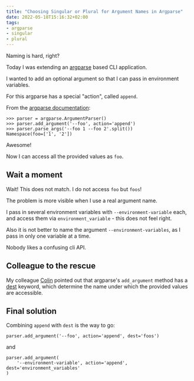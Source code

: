 ```yaml
---
title: "Choosing Singular or Plural for Argument Names in Argparse"
date: 2022-05-18T15:16:32+02:00
tags:
- argparse
- singular
- plural
---
```


Naming is hard, right?

Today I was extending an
[argparse]((https://docs.python.org/3/library/argparse.html)) based CLI
application.

I wanted to add an optional argument so that I can pass in environment variables.

For this argparse has a special "action", called `append`.

From the [argparse documentation](https://docs.python.org/3/library/argparse.html#action):

```
>>> parser = argparse.ArgumentParser()
>>> parser.add_argument('--foo', action='append')
>>> parser.parse_args('--foo 1 --foo 2'.split())
Namespace(foo=['1', '2'])
```

Awesome!

Now I can access all the provided values as `foo`.

## Wait a moment

Wait! This does not match. I do not access `foo` but `foos`!

The problem is more visible when I use a real argument name.

I pass in several environment variables with `--environment-variable` each,
and access them via `environment_variable` - this does not feel right.

Also it is not better to name the argument `--environment-variables`,
as I pass in only one variable at a time.

Nobody likes a confusing cli API.

## Colleague to the rescue

My colleague [Colin](https://www.chiark.greenend.org.uk/~cjwatson/blog/)
pointed out that argparse's `add_argument` method has a
[dest](https://docs.python.org/3/library/argparse.html#dest) keyword,
which determine the name under which the provided values are accessible.

## Final solution

Combining `append` with `dest` is the way to go:

```
parser.add_argument('--foo', action='append', dest='foos')
```

and

```
parser.add_argument(
    '--environment-variable', action='append', dest='environment_variables'
)
```
